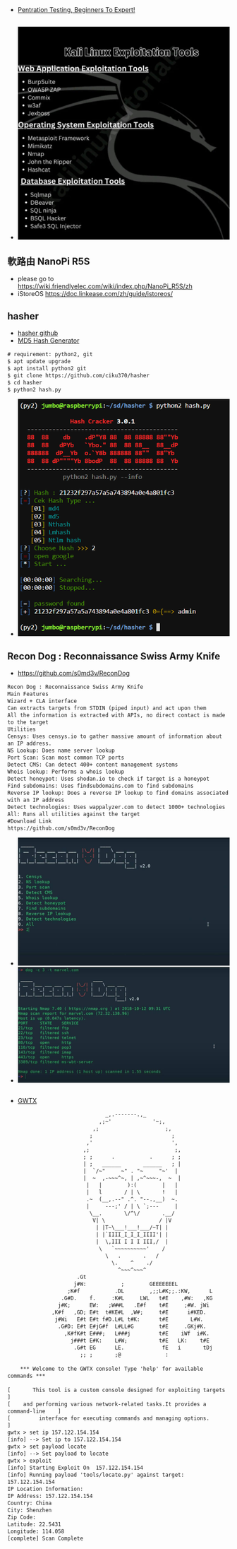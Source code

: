 ##
* [Pentration Testing, Beginners To Expert!](https://github.com/xalgord/Massive-Web-Application-Penetration-Testing-Bug-Bounty-Notes?fbclid=IwAR2684oD2HYczUu9lCW9voIBQhXAIaJ1P1WsbYnarU_OZO5djsTFAS9jxjk)
##
* ![list](https://github.com/jumbokh/Network-class/blob/main/images/ExploitationTools.jpg)
## 軟路由 NanoPi R5S
* please go to https://wiki.friendlyelec.com/wiki/index.php/NanoPi_R5S/zh  
* iStoreOS https://doc.linkease.com/zh/guide/istoreos/
## hasher
* [hasher github](https://github.com/ciku370/hasher?fbclid=IwAR0UHmTLwpRDLSPR3yH1_TgA3fzN9JalVZhAu9xUGOHr92I8_0bgid5tnww)
* [MD5 Hash Generator](https://www.md5hashgenerator.com/)
```
# requirement: python2, git
$ apt update upgrade
$ apt install python2 git
$ git clone https://github.com/ciku370/hasher
$ cd hasher
$ python2 hash.py
```
* ![hasher](https://github.com/jumbokh/Network-class/blob/main/images/hasher.PNG)
## Recon Dog : Reconnaissance Swiss Army Knife
* https://github.com/s0md3v/ReconDog
```
Recon Dog : Reconnaissance Swiss Army Knife
Main Features
Wizard + CLA interface
Can extracts targets from STDIN (piped input) and act upon them
All the information is extracted with APIs, no direct contact is made to the target
Utilities
Censys: Uses censys.io to gather massive amount of information about an IP address.
NS Lookup: Does name server lookup
Port Scan: Scan most common TCP ports
Detect CMS: Can detect 400+ content management systems
Whois lookup: Performs a whois lookup
Detect honeypot: Uses shodan.io to check if target is a honeypot
Find subdomains: Uses findsubdomains.com to find subdomains
Reverse IP lookup: Does a reverse IP lookup to find domains associated with an IP address
Detect technologies: Uses wappalyzer.com to detect 1000+ technologies
All: Runs all utilities against the target
#Download Link
https://github.com/s0md3v/ReconDog
```
* ![ReconDog1](https://github.com/jumbokh/Network-class/blob/main/images/ReconDog1.jpg)
* ![ReconDog2](https://github.com/jumbokh/Network-class/blob/main/images/ReconDog2.jpg)
##
* [GWTX](https://github.com/SwiftGlitxh/GWTX)
```
                               _,.-------.,_
                             ,;~'             '~;,
                           ,;                     ;,
                          ;                         ;
                         ,'                         ',
                        ,;                           ;,
                        ; ;      .           .      ; ;
                        | ;   ______       ______   ; |
                        |  `/~"     ~" . "~     "~'  |
                        |  ~  ,-~~~^~, | ,~^~~~-,  ~  |
                         |   |        ):(        |   |
                         |   l       / | \       !   |
                         .~  (__,.--" .^. "--.,__)  ~.
                         |     ---;' / | \ `;---     |
                          \__.       \/^\/       .__/
                           V| \                 / |V
                            | |T~\___!___!___/~T| |
                            | |`IIII_I_I_I_IIII'| |
                            |  \,III I I I III,/  |
                             \   `~~~~~~~~~~'    /
                               \   .       .   /
                                 \.    ^    ./
                                   ^~~~^~~~^      
                      .Gt                                                                                           
                     j#W:           ;        GEEEEEEEL                                                              
                   ;K#f           .DL        ,;;L#K;;.:KW,      L                                                   
                 .G#D.    f.     :K#L     LWL   t#E    ,#W:   ,KG                                                   
                j#K;      EW:   ;W##L   .E#f    t#E     ;#W. jWi                                                    
              ,K#f   ,GD; E#t  t#KE#L  ,W#;     t#E      i#KED.                                                     
               j#Wi   E#t E#t f#D.L#L t#K:      t#E       L#W.                                                      
                .G#D: E#t E#jG#f  L#LL#G        t#E     .GKj#K.                                                     
                  ,K#fK#t E###;   L###j         t#E    iWf  i#K.                                                    
                    j###t E#K:    L#W;          t#E   LK:    t#E                                                    
                     .G#t EG      LE.            fE   i       tDj                                                   
                       ;; ;       ;@              :                                                                 
                                                                                                                    
    *** Welcome to the GWTX console! Type 'help' for available commands ***                                         

[       This tool is a custom console designed for exploiting targets           ]
[    and performing various network-related tasks.It provides a command-line    ]
[         interface for executing commands and managing options.                ]
gwtx > set ip 157.122.154.154
[info] --> Set ip to 157.122.154.154
gwtx > set payload locate
[info] --> Set payload to locate
gwtx > exploit
[info] Starting Exploit On  157.122.154.154
[info] Running payload 'tools/locate.py' against target: 157.122.154.154
IP Location Information:
IP Address: 157.122.154.154
Country: China
City: Shenzhen
Zip Code: 
Latitude: 22.5431
Longitude: 114.058
[complete] Scan Complete
```
